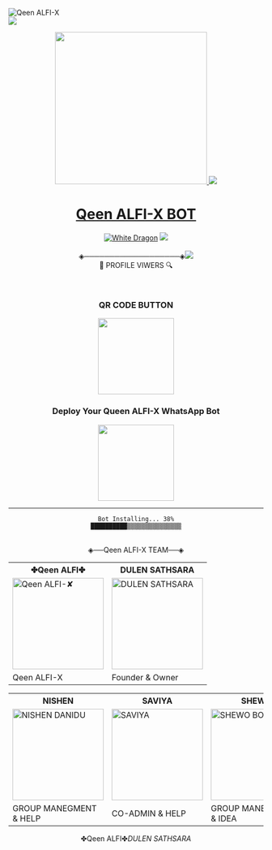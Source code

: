 
![Qeen ALFI-X](https://img.shields.io/badge/Qeen%20ALFI─X-Bot-52b5f7?style=for-the-badge&logo=amazon%20alexa&logoColor=white)<a href="https://github.com/dulensathsara/Qeen-Alfi-X">		
<img src= "https://camo.githubusercontent.com/71b837571c48af3aa60a73dbc9d5936aa359d78efbfa8a6743cbbbc16b80ef4d/68747470733a2f2f63646e2e646973636f72646170702e636f6d2f6174746163686d656e74732f3830353930323039333930363630383138362f3830353931333937323533353539303932322f74656e6f722e676966"/>
</p>
<div align="center">
  <img src="https://i.ibb.co/qjYCdCb/20220218-091104.jpg" width="300" height="300">		
<img src= "https://camo.githubusercontent.com/71b837571c48af3aa60a73dbc9d5936aa359d78efbfa8a6743cbbbc16b80ef4d/68747470733a2f2f63646e2e646973636f72646170702e636f6d2f6174746163686d656e74732f3830353930323039333930363630383138362f3830353931333937323533353539303932322f74656e6f722e676966"/>
</p> 
 <h1>Qeen ALFI-X BOT</h1>
<img title="White Dragon" src="https://img.shields.io/badge/✨ DEVELOPED BY DULEN ✨-dqz/JulieMwol?color=red&style=for-the-badge&logo=whatsapp"></a>

<img src= "https://camo.githubusercontent.com/71b837571c48af3aa60a73dbc9d5936aa359d78efbfa8a6743cbbbc16b80ef4d/68747470733a2f2f63646e2e646973636f72646170702e636f6d2f6174746163686d656e74732f3830353930323039333930363630383138362f3830353931333937323533353539303932322f74656e6f722e676966"/>
<br>
<br><div algin="center">◈───────────────────◈<img src=
      "https://profile-counter.glitch.me/dulensathsara/count.svg" /><br> 🔎 PROFILE VIWERS 🔍</div>
<p align="center">
<br>
<div align="center">
	
	
### QR CODE BUTTON
<div align="center"><a href="https://replit.com/@NishenDanidu1/Qeen-Alfi-X-1?v=1">    <img src="https://i.ibb.co/c3RBmPG/20220219-221409.jpg" width="150" ></a></div>


### Deploy Your Queen ALFI-X WhatsApp Bot
<a href="https://heroku.com/deploy?template=https://github.com/dulensathsara/Qeen-Alfi-X"><img src="https://i.ibb.co/D4XTPbM/heroku.png" width="150" ></a></div>

----

  
 
```
Bot Installing... 38%
██████████▒▒▒▒▒▒▒▒▒▒▒▒▒▒▒
```
<br>
 ◈──Qeen ALFI-X TEAM──◈
<table><tr><th>✤Qeen ALFI✤</th><th>DULEN SATHSARA</th></tr><tr><td><a href="https://github.com/dulensathsara"><img src="https://i.ibb.co/KjmJB4x/IMG-20220216-203901-141.jpg" width="180" alt="Qeen ALFI-✘"></a></td><td><a href="https://github.com/ravindu01manoj"><img src="https://i.ibb.co/vPYNRRq/20220218-114910.jpg" width="180" alt="DULEN SATHSARA"></a></td></tr><tr><td> Qeen ALFI-X </td><td>Founder & Owner </td></tr></table><table><tr><th>NISHEN</th><th>SAVIYA</th><th>SHEWO</th></tr><tr><td><a href="https://github.com/ravindu01manoj"><img src="https://i.ibb.co/b2wvwh6/IMG-20220220-170354-560.jpg" width="180" alt="NISHEN DANIDU"></a></td><td><a href="https://github.com/NishNishendanidu"><img src="https://i.ibb.co/FsBHWZJ/IMG-20220220-175627-618.jpg" width="180" alt="SAVIYA"></a></td><td><a href="https://github.com/botkolla1"><img src="https://i.ibb.co/Z1qsZGm/IMG-20220220-155024-327.jpg" width="180" alt="SHEWO BOY"></a></td></tr><tr><td>GROUP MANEGMENT & HELP </td><td> CO-ADMIN & HELP</td><td>GROUP MANEGMENT & IDEA</td></tr></table><tr><th>✤Qeen ALFI✤</th><th><i>DULEN SATHSARA</i></th></tr><tr><td>
